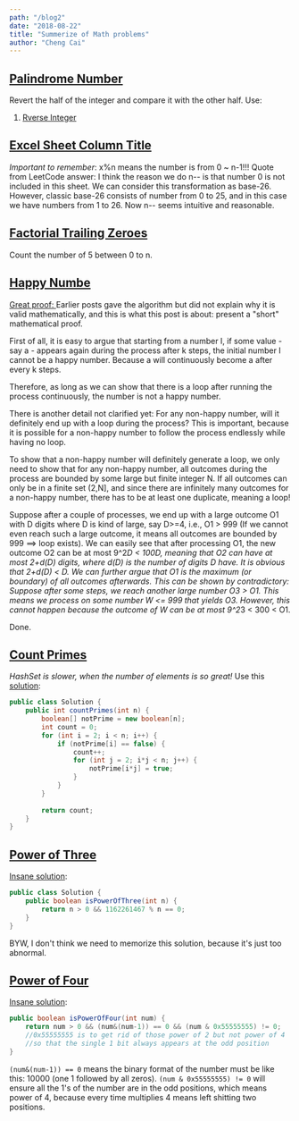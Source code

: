 ```yaml
---
path: "/blog2"
date: "2018-08-22"
title: "Summerize of Math problems"
author: "Cheng Cai"
---
```


## [Palindrome Number](https://leetcode.com/problems/palindrome-number/solution/)
Revert the half of the integer and compare it with the other half. 
Use:
1. [Rverse Integer](https://leetcode.com/problems/reverse-integer/description/)

## [Excel Sheet Column Title]()
*Important to remember*: x%n means the number is from 0 ~ n-1!!! Quote from LeetCode answer: I think the reason we do n-- is that number 0 is not included in this sheet. We can consider this transformation as base-26. However, classic base-26 consists of number from 0 to 25, and in this case we have numbers from 1 to 26. Now n-- seems intuitive and reasonable.

## [Factorial Trailing Zeroes](https://leetcode.com/problems/factorial-trailing-zeroes/discuss/52371/My-one-line-solutions-in-3-languages)
Count the number of 5 between 0 to n.

## [Happy Numbe](https://leetcode.com/problems/happy-number/)
[Great proof: ](https://leetcode.com/problems/happy-number/discuss/56919/Explanation-of-why-those-posted-algorithms-are-mathematically-valid)
Earlier posts gave the algorithm but did not explain why it is valid mathematically, and this is what this post is about: present a "short" mathematical proof.

First of all, it is easy to argue that starting from a number I, if some value - say a - appears again during the process after k steps, the initial number I cannot be a happy number. Because a will continuously become a after every k steps.

Therefore, as long as we can show that there is a loop after running the process continuously, the number is not a happy number.

There is another detail not clarified yet: For any non-happy number, will it definitely end up with a loop during the process? This is important, because it is possible for a non-happy number to follow the process endlessly while having no loop.

To show that a non-happy number will definitely generate a loop, we only need to show that for any non-happy number, all outcomes during the process are bounded by some large but finite integer N. If all outcomes can only be in a finite set (2,N], and since there are infinitely many outcomes for a non-happy number, there has to be at least one duplicate, meaning a loop!

Suppose after a couple of processes, we end up with a large outcome O1 with D digits where D is kind of large, say D>=4, i.e., O1 > 999 (If we cannot even reach such a large outcome, it means all outcomes are bounded by 999 ==> loop exists). We can easily see that after processing O1, the new outcome O2 can be at most 9^2*D < 100D, meaning that O2 can have at most 2+d(D) digits, where d(D) is the number of digits D have. It is obvious that 2+d(D) < D. We can further argue that O1 is the maximum (or boundary) of all outcomes afterwards. This can be shown by contradictory: Suppose after some steps, we reach another large number O3 > O1. This means we process on some number W <= 999 that yields O3. However, this cannot happen because the outcome of W can be at most 9^2*3 < 300 < O1.

Done.

## [Count Primes](https://leetcode.com/problems/count-primes)
*HashSet is slower, when the number of elements is so great!* Use this [solution](https://leetcode.com/problems/count-primes/discuss/57588/My-simple-Java-solution):
```java
public class Solution {
    public int countPrimes(int n) {
        boolean[] notPrime = new boolean[n];
        int count = 0;
        for (int i = 2; i < n; i++) {
            if (notPrime[i] == false) {
                count++;
                for (int j = 2; i*j < n; j++) {
                    notPrime[i*j] = true;
                }
            }
        }
        
        return count;
    }
}
```

## [Power of Three](https://leetcode.com/problems/power-of-three)
[Insane solution](https://leetcode.com/problems/power-of-three/solution/):
```java
public class Solution {
    public boolean isPowerOfThree(int n) {
        return n > 0 && 1162261467 % n == 0;
    }
}
```
BYW, I don't think we need to memorize this solution, because it's just too abnormal.

## [Power of Four]()
[Insane solution](https://leetcode.com/problems/power-of-four/discuss/80457/Java-1-line-(cheating-for-the-purpose-of-not-using-loops)):
```java
public boolean isPowerOfFour(int num) {
    return num > 0 && (num&(num-1)) == 0 && (num & 0x55555555) != 0;
    //0x55555555 is to get rid of those power of 2 but not power of 4
    //so that the single 1 bit always appears at the odd position 
}
```
```(num&(num-1)) == 0``` means the binary format of the number must be like this: 10000 (one 1 followed by all zeros). ```(num & 0x55555555) != 0``` will ensure all the 1's of the number are in the odd positions, which means power of 4, because every time multiplies 4 means left shitting two positions.
